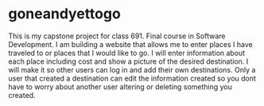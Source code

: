 # goneandyettogo
This is my capstone project for class 691.  Final course in Software Development.  I am building a website that allows me to enter places I have traveled to or places that I would like to go.  I will enter information about each place including cost and show a picture of the desired destination.  I will make it so other users can log in and add their own destinations.  Only a user that created a destination can edit the information created so you dont have to worry about another user altering or deleting something you created.
